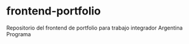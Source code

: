 # frontend-portfolio
Repositorio del frontend de portfolio para trabajo integrador Argentina Programa
